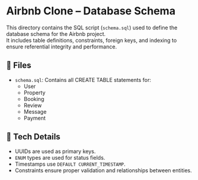 # Airbnb Clone – Database Schema

This directory contains the SQL script (`schema.sql`) used to define the database schema for the Airbnb project.  
It includes table definitions, constraints, foreign keys, and indexing to ensure referential integrity and performance.

## 📁 Files

- `schema.sql`: Contains all CREATE TABLE statements for:
  - User
  - Property
  - Booking
  - Review
  - Message
  - Payment

## 🧱 Tech Details

- UUIDs are used as primary keys.
- `ENUM` types are used for status fields.
- Timestamps use `DEFAULT CURRENT_TIMESTAMP`.
- Constraints ensure proper validation and relationships between entities.
